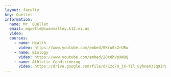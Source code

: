 ```yaml
---
layout: faculty
key: Quellet
information:
  name: Mr. Quellet
  email: mquelle@swanvalley.k12.mi.us   
  video: 
  courses:
    - name: Health
      video: https://www.youtube.com/embed/0Kru0s2rURw
    - name: Biology
      video: https://www.youtube.com/embed/28c8hVpXW8Q
    - name: Athletic Conditioning
      video: https://drive.google.com/file/d/1zo7O_jX-TIl_8yhneX3Sq9IPpjm4o9JH/preview
---
```

